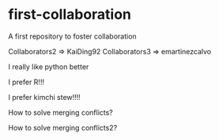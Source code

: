 # first-collaboration
A first repository to foster collaboration

Collaborators2 => KaiDing92
Collaborators3 => emartinezcalvo

I really like python better

I prefer R!!!

I prefer kimchi stew!!!!

How to solve merging conflicts?

How to solve merging conflicts2?